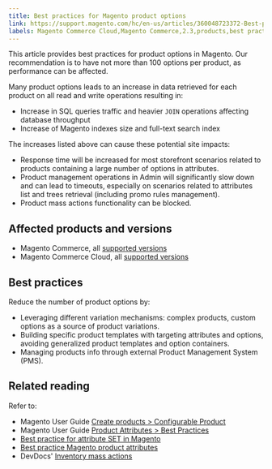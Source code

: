 ```yaml
---
title: Best practices for Magento product options 
link: https://support.magento.com/hc/en-us/articles/360048723372-Best-practices-for-Magento-product-options-
labels: Magento Commerce Cloud,Magento Commerce,2.3,products,best practices,2.3.x,2.4,attribute,2.4.x
---
```


This article provides best practices for product options in Magento. Our recommendation is to have not more than 100 options per product, as performance can be affected.

Many product options leads to an increase in data retrieved for each product on all read and write operations resulting in:

* Increase in SQL queries traffic and heavier <code class="language-sql">JOIN</code> operations affecting database throughput
* Increase of Magento indexes size and full-text search index

The increases listed above can cause these potential site impacts:

* Response time will be increased for most storefront scenarios related to products containing a large number of options in attributes.
* Product management operations in Admin will significantly slow down and can lead to timeouts, especially on scenarios related to attributes list and trees retrieval (including promo rules management).
* Product mass actions functionality can be blocked.

## Affected products and versions

* Magento Commerce, all [supported versions](https://magento.com/sites/default/files/magento-software-lifecycle-policy.pdf) 
* Magento Commerce Cloud, all [supported versions](https://magento.com/sites/default/files/magento-software-lifecycle-policy.pdf)

## Best practices

Reduce the number of product options by:

* Leveraging different variation mechanisms: complex products, custom options as a source of product variations.
* Building specific product templates with targeting attributes and options, avoiding generalized product templates and option containers.
* Managing products info through external Product Management System (PMS).

## Related reading

Refer to:

* Magento User Guide [Create products > Configurable Product](https://docs.magento.com/user-guide/catalog/product-create-configurable.html)
* Magento User Guide [Product Attributes > Best Practices](https://docs.magento.com/user-guide/catalog/attribute-best-practices.html)
* [Best practice for attribute SET in Magento](https://support.magento.com/hc/en-us/articles/360045041092)
* [Best practice Magento product attributes](https://support.magento.com/hc/en-us/articles/360048256612)
* DevDocs' [Inventory mass actions](https://devdocs.magento.com/guides/v2.4/rest/modules/inventory/bulk-inventory.html)

 